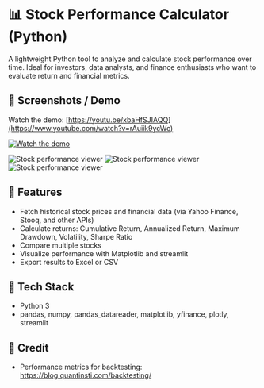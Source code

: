 # 📊 Stock Performance Calculator (Python)

A lightweight Python tool to analyze and calculate stock performance over time. Ideal for investors, data analysts, and finance enthusiasts who want to evaluate return and financial metrics.


## 📸 Screenshots / Demo

Watch the demo: [https://youtu.be/xbaHfSJIAQQ](https://www.youtube.com/watch?v=rAuiik9ycWc)

[![Watch the demo](https://img.youtube.com/vi/rAuiik9ycWc/maxresdefault.jpg)](https://www.youtube.com/watch?v=rAuiik9ycWc)

![Stock performance viewer](https://i.imgur.com/QCNKja1.png)
![Stock performance viewer](https://i.imgur.com/jF4OBPY.png)
![Stock performance viewer](https://i.imgur.com/efbiiO7.png)



## 🔧 Features
- Fetch historical stock prices and financial data (via Yahoo Finance, Stooq, and other APIs)
- Calculate returns:
Cumulative Return,
Annualized Return,
Maximum Drawdown,
Volatility,
Sharpe Ratio
- Compare multiple stocks
- Visualize performance with Matplotlib and streamlit
- Export results to Excel or CSV


## 🚀 Tech Stack
- Python 3
- pandas, numpy, pandas_datareader, matplotlib, yfinance, plotly, streamlit


## 💖 Credit
- Performance metrics for backtesting: https://blog.quantinsti.com/backtesting/

